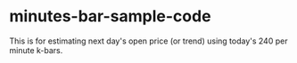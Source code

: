 # minutes-bar-sample-code
This is for estimating next day's open price (or trend) using today's 240 per minute k-bars.

